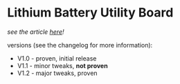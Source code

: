 # Lithium Battery Utility Board

*see the article [here](http://embedblog.eu/?p=91)!*

versions (see the changelog for more information):
* V1.0 - proven, initial release
* V1.1 - minor tweaks, **not proven**
* V1.2 - major tweaks, proven
